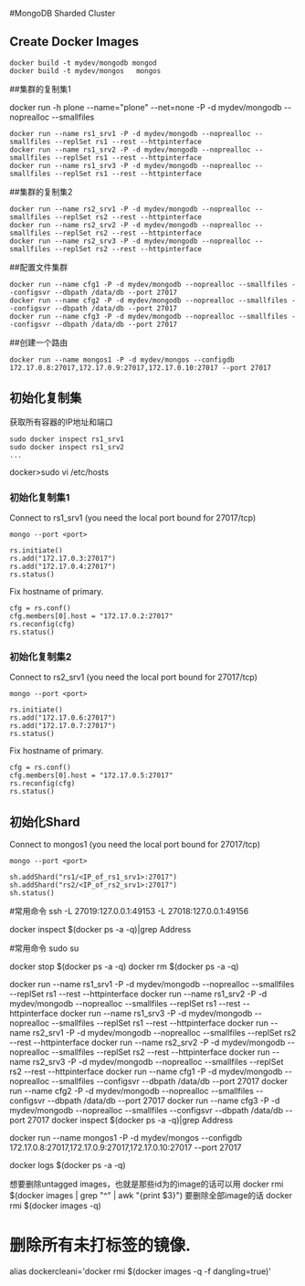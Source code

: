 #MongoDB Sharded Cluster

## Create Docker Images

```
docker build -t mydev/mongodb mongod
docker build -t mydev/mongos   mongos
```

##集群的复制集1

docker run   -h plone --name="plone" --net=none  -P -d mydev/mongodb --noprealloc --smallfiles

```
docker run --name rs1_srv1 -P -d mydev/mongodb --noprealloc --smallfiles --replSet rs1 --rest --httpinterface
docker run --name rs1_srv2 -P -d mydev/mongodb --noprealloc --smallfiles --replSet rs1 --rest --httpinterface
docker run --name rs1_srv3 -P -d mydev/mongodb --noprealloc --smallfiles --replSet rs1 --rest --httpinterface
```

##集群的复制集2
```
docker run --name rs2_srv1 -P -d mydev/mongodb --noprealloc --smallfiles --replSet rs2 --rest --httpinterface
docker run --name rs2_srv2 -P -d mydev/mongodb --noprealloc --smallfiles --replSet rs2 --rest --httpinterface
docker run --name rs2_srv3 -P -d mydev/mongodb --noprealloc --smallfiles --replSet rs2 --rest --httpinterface
```

##配置文件集群
```
docker run --name cfg1 -P -d mydev/mongodb --noprealloc --smallfiles --configsvr --dbpath /data/db --port 27017
docker run --name cfg2 -P -d mydev/mongodb --noprealloc --smallfiles --configsvr --dbpath /data/db --port 27017
docker run --name cfg3 -P -d mydev/mongodb --noprealloc --smallfiles --configsvr --dbpath /data/db --port 27017
```

##创建一个路由


```
docker run --name mongos1 -P -d mydev/mongos --configdb 172.17.0.8:27017,172.17.0.9:27017,172.17.0.10:27017 --port 27017
```

## 初始化复制集

获取所有容器的IP地址和端口

```
sudo docker inspect rs1_srv1
sudo docker inspect rs1_srv2
...
```

docker>sudo vi /etc/hosts


### 初始化复制集1

Connect to rs1_srv1 (you need the local port bound for 27017/tcp)

```
mongo --port <port>

rs.initiate()
rs.add("172.17.0.3:27017")
rs.add("172.17.0.4:27017")
rs.status()
```

Fix hostname of primary. 

```
cfg = rs.conf()
cfg.members[0].host = "172.17.0.2:27017"
rs.reconfig(cfg)
rs.status()
```

### 初始化复制集2

Connect to rs2_srv1 (you need the local port bound for 27017/tcp)

```
mongo --port <port>

rs.initiate()
rs.add("172.17.0.6:27017")
rs.add("172.17.0.7:27017")
rs.status()
```

Fix hostname of primary.

```
cfg = rs.conf()
cfg.members[0].host = "172.17.0.5:27017"
rs.reconfig(cfg)
rs.status()
```

## 初始化Shard

Connect to mongos1 (you need the local port bound for 27017/tcp)

```
mongo --port <port>

sh.addShard("rs1/<IP_of_rs1_srv1>:27017")
sh.addShard("rs2/<IP_of_rs2_srv1>:27017")
sh.status()
```

#常用命令
ssh -L 27019:127.0.0.1:49153 -L 27018:127.0.0.1:49156

docker inspect $(docker ps -a -q)|grep Address



#常用命令
sudo su

docker stop $(docker ps -a -q)
docker rm $(docker ps -a -q)

docker run --name rs1_srv1 -P -d mydev/mongodb --noprealloc --smallfiles --replSet rs1 --rest --httpinterface
docker run --name rs1_srv2 -P -d mydev/mongodb --noprealloc --smallfiles --replSet rs1 --rest --httpinterface
docker run --name rs1_srv3 -P -d mydev/mongodb --noprealloc --smallfiles --replSet rs1 --rest --httpinterface
docker run --name rs2_srv1 -P -d mydev/mongodb --noprealloc --smallfiles --replSet rs2 --rest --httpinterface
docker run --name rs2_srv2 -P -d mydev/mongodb --noprealloc --smallfiles --replSet rs2 --rest --httpinterface
docker run --name rs2_srv3 -P -d mydev/mongodb --noprealloc --smallfiles --replSet rs2 --rest --httpinterface
docker run --name cfg1 -P -d mydev/mongodb --noprealloc --smallfiles --configsvr --dbpath /data/db --port 27017
docker run --name cfg2 -P -d mydev/mongodb --noprealloc --smallfiles --configsvr --dbpath /data/db --port 27017
docker run --name cfg3 -P -d mydev/mongodb --noprealloc --smallfiles --configsvr --dbpath /data/db --port 27017
docker inspect $(docker ps -a -q)|grep Address

docker run --name mongos1 -P -d mydev/mongos --configdb 172.17.0.8:27017,172.17.0.9:27017,172.17.0.10:27017 --port 27017

docker logs $(docker ps -a -q)


想要删除untagged images，也就是那些id为<None>的image的话可以用
docker rmi $(docker images | grep "^<none>" | awk "{print $3}")
要删除全部image的话
docker rmi $(docker images -q)

# 删除所有未打标签的镜像.
alias dockercleani='docker rmi $(docker images -q -f dangling=true)'